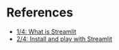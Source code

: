 # References

- [1/4: What is Streamlit](https://www.youtube.com/watch?v=R2nr1uZ8ffc)
- [2/4: Install and play with Streamlit](https://www.youtube.com/watch?v=sxLNCDnqyFc)

